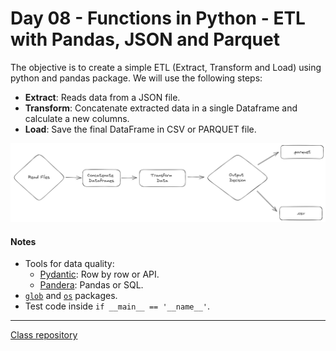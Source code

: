 # Day 08 - Functions in Python - ETL with Pandas, JSON and Parquet

The objective is to create a simple ETL (Extract, Transform and Load) using python and pandas package. We will use the following steps:

- **Extract**: Reads data from a JSON file.
- **Transform**: Concatenate extracted data in a single Dataframe and calculate a new columns.
- **Load**: Save the final DataFrame in CSV or PARQUET file. 

![Teste](image.png)


#### Notes
- Tools for data quality:
    - [Pydantic](https://docs.pydantic.dev/latest/): Row by row or API.
    - [Pandera](https://pandera.readthedocs.io/en/stable/): Pandas or SQL.
- [`glob`](https://docs.python.org/3/library/glob.html) and [`os`](https://docs.python.org/3/library/os.html) packages.
- Test code inside `if __main__ == '__name__'`.

--------------
[Class repository](https://github.com/lvgalvao/data-engineering-roadmap/tree/main/bootcamp/aula08)
